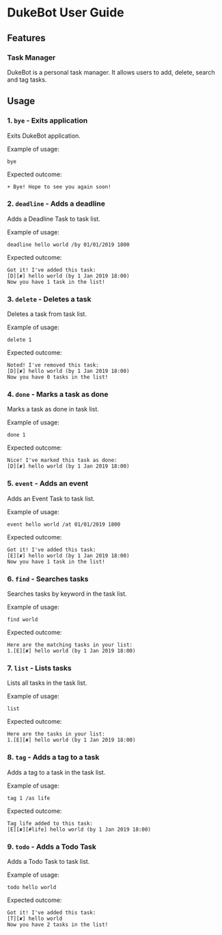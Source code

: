 # DukeBot User Guide

## Features 

### Task Manager
DukeBot is a personal task manager. It allows users to add, delete, search and tag tasks.

## Usage

### 1. `bye` - Exits application

Exits DukeBot application.

Example of usage: 

`bye`

Expected outcome:

```
☀ Bye! Hope to see you again soon!
```

### 2. `deadline` - Adds a deadline

Adds a Deadline Task to task list.

Example of usage: 

`deadline hello world /by 01/01/2019 1800`

Expected outcome:

```
Got it! I've added this task:
[D][✘] hello world (by 1 Jan 2019 18:00)
Now you have 1 task in the list!
```

### 3. `delete` - Deletes a task

Deletes a task from task list.

Example of usage: 

`delete 1`

Expected outcome:

```
Noted! I've removed this task:
[D][✘] hello world (by 1 Jan 2019 18:00)
Now you have 0 tasks in the list!
```

### 4. `done` - Marks a task as done

Marks a task as done in task list.

Example of usage: 

`done 1`

Expected outcome:

```
Nice! I've marked this task as done:
[D][✘] hello world (by 1 Jan 2019 18:00)
```

### 5. `event` - Adds an event

Adds an Event Task to task list.

Example of usage: 

`event hello world /at 01/01/2019 1800`

Expected outcome:

```
Got it! I've added this task:
[E][✘] hello world (by 1 Jan 2019 18:00)
Now you have 1 task in the list!
```

### 6. `find` - Searches tasks

Searches tasks by keyword in the task list.

Example of usage: 

`find world`

Expected outcome:

```
Here are the matching tasks in your list:
1.[E][✘] hello world (by 1 Jan 2019 18:00)
```

### 7. `list` - Lists tasks

Lists all tasks in the task list.

Example of usage: 

`list`

Expected outcome:

```
Here are the tasks in your list:
1.[E][✘] hello world (by 1 Jan 2019 18:00)
```

### 8. `tag` - Adds a tag to a task

Adds a tag to a task in the task list.

Example of usage: 

`tag 1 /as life`

Expected outcome:

```
Tag life added to this task:
[E][✘][#life] hello world (by 1 Jan 2019 18:00)
```

### 9. `todo` - Adds a Todo Task

Adds a Todo Task to task list.

Example of usage: 

`todo hello world`

Expected outcome:

```
Got it! I've added this task:
[T][✘] hello world
Now you have 2 tasks in the list!
```
